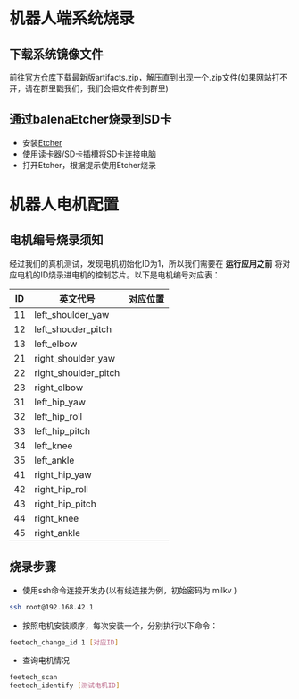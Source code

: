 # 机器人端系统烧录
## 下载系统镜像文件
前往[官方仓库](https://gitlab.kscale.ai/zeroth-robotics/OpenLCH-buildroot/-/artifacts)下载最新版artifacts.zip，解压直到出现一个.zip文件(如果网站打不开，请在群里戳我们，我们会把文件传到群里)

## 通过balenaEtcher烧录到SD卡
- 安装[Etcher](https://etcher.balena.io)
- 使用读卡器/SD卡插槽将SD卡连接电脑
- 打开Etcher，根据提示使用Etcher烧录

# 机器人电机配置
## 电机编号烧录须知
经过我们的真机测试，发现电机初始化ID为1，所以我们需要在 **运行应用之前** 将对应电机的ID烧录进电机的控制芯片。以下是电机编号对应表：

| ID   | 英文代号     | 对应位置     |
|------|-------------|-------------|
| 11 | left_shoulder_yaw |  |
| 12 | left_shouder_pitch |  |
| 13 | left_elbow |  |
| 21 | right_shoulder_yaw |  |
| 22 | right_shoulder_pitch |  |
| 23 | right_elbow |  |
| 31 | left_hip_yaw |  |
| 32 | left_hip_roll |  |
| 33 | left_hip_pitch |  |
| 34 | left_knee |  |
| 35 | left_ankle |  |
| 41 | right_hip_yaw |  |
| 42 | right_hip_roll |  |
| 43 | right_hip_pitch |  |
| 44 | right_knee |  |
| 45 | right_ankle |  |

## 烧录步骤
- 使用ssh命令连接开发办(以有线连接为例，初始密码为 milkv )
```bash
ssh root@192.168.42.1
```
- 按照电机安装顺序，每次安装一个，分别执行以下命令：
```bash
feetech_change_id 1 [对应ID]
```
- 查询电机情况
```bash
feetech_scan
feetech_identify [测试电机ID]
```